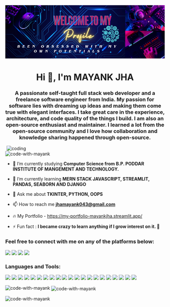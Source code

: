<img src="https://github.com/Code-With-Mayank/Code-With-Mayank/blob/main/github_banner.png" alt="Header Image">
<h1 align="center">Hi 👋, I'm MAYANK JHA</h1>
<h3 align="center">A passionate self-taught full stack web developer and a freelance software engineer from India. My passion for software lies with dreaming up ideas and making them come true with elegant interfaces. I take great care in the experience, architecture, and code quality of the things I build. I am also an open-source enthusiast and maintainer. I learned a lot from the open-source community and I love how collaboration and knowledge sharing happened through open-source.</h3>

<img align="right" alt="coding" width="500" src="https://www.snexplores.org/wp-content/uploads/2023/02/1030_ChatGPT_feat.gif">

<p align="left"> <img src="https://komarev.com/ghpvc/?username=code-with-mayank&label=Profile%20views&color=0e75b6&style=flat" alt="code-with-mayank" /> </p>

- 🔭 I’m currently studying **Computer Science from B.P. PODDAR INSTITUTE OF MANGEMENT AND TECHNOLOGY.**

- 🌱 I’m currently learning **MERN STACK JAVASCRIPT, STREAMLIT, PANDAS, SEABORN AND DJANGO**

- 💬 Ask me about **TKINTER, PYTHON, OOPS**

- 📫 How to reach me **jhamayank043@gmail.com**

- 🔥 My Portfolio - https://my-portfolio-mayankjha.streamlit.app/

- ⚡ Fun fact :   **I became crazy to learn anything if I grow interest on it. 🤪**


<h3 align="left">Feel free to connect with me on any of the platforms below: </h3>
<p align=left">
<!--   <a href="your-website-link"><img src="https://img.shields.io/badge/Website-YourWebsite.com-blue?style=flat-square&logo=google-chrome"></a> -->
  <a href="https://linkedin.com/in/mayank-jha-9132b8214"><img src="https://img.shields.io/badge/LinkedIn-Mayank Jha-blue?style=flat-square&logo=linkedin"></a>
  <a href="https://instagram.com/mj_mayankjha"><img src="https://img.shields.io/badge/Instagram-Mayank Jha-pink?style=flat-square&logo=instagram"></a>
  <a href="https://www.codechef.com/users/mayank_613"><img src="https://img.shields.io/badge/CodeChef-Mayank Jha-brown?style=flat-square&logo=codechef"></a>
  <a href="https://www.leetcode.com/jhamayank043"><img src="https://img.shields.io/badge/LeetCode-Mayank Jha-orange?style=flat-square&logo=leetcode"></a>
</p>

<h3 align="left">Languages and Tools:</h3>

<p align="left"> 
<img src="https://img.shields.io/badge/Code-C-blue?style=flat-square&logo=c">
<img src="https://img.shields.io/badge/Code-Python-blue?style=flat-square&logo=python">
<img src="https://img.shields.io/badge/Code-Java-blue?style=flat-square&logo=java">
<img src="https://img.shields.io/badge/Code-JavaScript-blue?style=flat-square&logo=javascript">
<img src="https://img.shields.io/badge/Code-HTML5-blue?style=flat-square&logo=html5">
<img src="https://img.shields.io/badge/Code-CSS3-blue?style=flat-square&logo=css3">
<img src="https://img.shields.io/badge/Tool-Bootstrap-blue?style=flat-square&logo=bootstrap">
<img src="https://img.shields.io/badge/Tool-Django-blue?style=flat-square&logo=django">
<img src="https://img.shields.io/badge/Tool-MySQL-blue?style=flat-square&logo=mysql">
<img src="https://img.shields.io/badge/Tool-MongoDB-blue?style=flat-square&logo=mongodb">
<img src="https://img.shields.io/badge/Tool-Pandas-blue?style=flat-square&logo=pandas">
<img src="https://img.shields.io/badge/Tool-React-blue?style=flat-square&logo=react">
<img src="https://img.shields.io/badge/Tool-Express.js-blue?style=flat-square&logo=express">
<img src="https://img.shields.io/badge/Tool-Node.js-blue?style=flat-square&logo=node.js">
<img src="https://img.shields.io/badge/Tool-Power%20BI-blue?style=flat-square&logo=powerbi">
<img src="https://img.shields.io/badge/Tool-Tkinter-blue?style=flat-square&logo=python">
<img src="https://img.shields.io/badge/Tool-Seaborn-blue?style=flat-square&logo=python">
<img src="https://img.shields.io/badge/Tool-Streamlit-blue?style=flat-square&logo=python">
<img src="https://img.shields.io/badge/Tool-Visual%20Studio%20Code-blue?style=flat-square&logo=visual-studio-code">
<img src="https://img.shields.io/badge/Tool-Jupyter%20Notebook-blue?style=flat-square&logo=jupyter">
<img src="https://img.shields.io/badge/Tool-Git-blue?style=flat-square&logo=git">



<p><img align="left" src="https://github-readme-stats.vercel.app/api/top-langs?username=code-with-mayank&show_icons=true&locale=en&layout=compact" alt="code-with-mayank" /></p>

<p>&nbsp;<img align="center" src="https://github-readme-stats.vercel.app/api?username=code-with-mayank&show_icons=true&locale=en" alt="code-with-mayank" /></p>

<p><img align="center" src="https://github-readme-streak-stats.herokuapp.com/?user=code-with-mayank&" alt="code-with-mayank" /></p>
